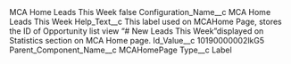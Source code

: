 <?xml version="1.0" encoding="UTF-8"?>
<CustomMetadata xmlns="http://soap.sforce.com/2006/04/metadata" xmlns:xsi="http://www.w3.org/2001/XMLSchema-instance" xmlns:xsd="http://www.w3.org/2001/XMLSchema">
    <label>MCA Home Leads This Week</label>
    <protected>false</protected>
    <values>
        <field>Configuration_Name__c</field>
        <value xsi:type="xsd:string">MCA Home Leads This Week</value>
    </values>
    <values>
        <field>Help_Text__c</field>
        <value xsi:type="xsd:string">This label used on MCAHome Page, stores the ID of Opportunity list view “# New Leads This Week”displayed on Statistics section on MCA Home page.</value>
    </values>
    <values>
        <field>Id_Value__c</field>
        <value xsi:type="xsd:string">10190000002lkG5</value>
    </values>
    <values>
        <field>Parent_Component_Name__c</field>
        <value xsi:type="xsd:string">MCAHomePage</value>
    </values>
    <values>
        <field>Type__c</field>
        <value xsi:type="xsd:string">Label</value>
    </values>
</CustomMetadata>
